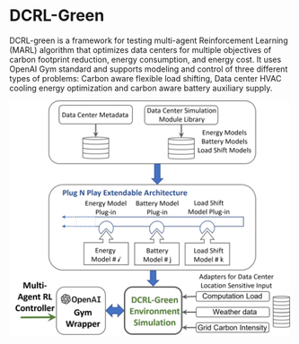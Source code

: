 # DCRL-Green
DCRL-green is a framework for testing multi-agent Reinforcement Learning (MARL) algorithm that optimizes data centers for multiple objectives of carbon footprint reduction, energy consumption, and energy cost. It uses OpenAI Gym standard and supports modeling and control of three different types of problems: Carbon aware flexible load shifting, Data center HVAC cooling energy optimization and carbon aware battery auxiliary supply.

<img src="https://github.com/HewlettPackard/dc-rl/blob/main/sphinx/images/DCRL-sim1.png" width="500" />

